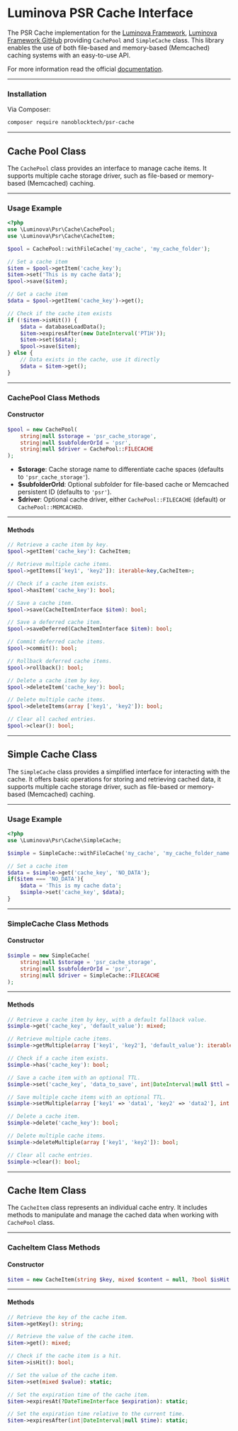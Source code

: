 # Luminova PSR Cache Interface

The PSR Cache implementation for the [Luminova Framework](https://luminova.ng), [Luminova Framework GitHub](https://github.com/luminovang/luminova/) providing `CachePool` and `SimpleCache` class. 
This library enables the use of both file-based and memory-based (Memcached) caching systems with an easy-to-use API.

For more information read the official [documentation](https://luminova.ng/docs/3.3.0/cache/psr).

---

### Installation

Via Composer:

```bash
composer require nanoblocktech/psr-cache
```

---

## Cache Pool Class

The `CachePool` class provides an interface to manage cache items. 
It supports multiple cache storage driver, such as file-based or memory-based (Memcached) caching.

---

### Usage Example

```php
<?php
use \Luminova\Psr\Cache\CachePool;
use \Luminova\Psr\Cache\CacheItem;

$pool = CachePool::withFileCache('my_cache', 'my_cache_folder');

// Set a cache item
$item = $pool->getItem('cache_key');
$item->set('This is my cache data');
$pool->save($item);

// Get a cache item
$data = $pool->getItem('cache_key')->get();

// Check if the cache item exists
if (!$item->isHit()) {
    $data = databaseLoadData();
    $item->expiresAfter(new DateInterval('PT1H')); 
    $item->set($data);
    $pool->save($item);
} else {
    // Data exists in the cache, use it directly
    $data = $item->get();
}
```

---

### CachePool Class Methods

#### Constructor

```php
$pool = new CachePool(
    string|null $storage = 'psr_cache_storage', 
    string|null $subfolderOrId = 'psr', 
    string|null $driver = CachePool::FILECACHE
);
```

- **$storage**: Cache storage name to differentiate cache spaces (defaults to `'psr_cache_storage'`).
- **$subfolderOrId**: Optional subfolder for file-based cache or Memcached persistent ID (defaults to `'psr'`).
- **$driver**: Optional cache driver, either `CachePool::FILECACHE` (default) or `CachePool::MEMCACHED`.

---

#### Methods

```php
// Retrieve a cache item by key.
$pool->getItem('cache_key'): CacheItem;

// Retrieve multiple cache items.
$pool->getItems(['key1', 'key2']): iterable<key,CacheItem>;

// Check if a cache item exists.
$pool->hasItem('cache_key'): bool;

// Save a cache item.
$pool->save(CacheItemInterface $item): bool;

// Save a deferred cache item.
$pool->saveDeferred(CacheItemInterface $item): bool;

// Commit deferred cache items.
$pool->commit(): bool;

// Rollback deferred cache items.
$pool->rollback(): bool;

// Delete a cache item by key.
$pool->deleteItem('cache_key'): bool;

// Delete multiple cache items.
$pool->deleteItems(array ['key1', 'key2']): bool;

// Clear all cached entries.
$pool->clear(): bool;
```

---

## Simple Cache Class

The `SimpleCache` class provides a simplified interface for interacting with the cache. 
It offers basic operations for storing and retrieving cached data, it supports multiple cache storage driver, such as file-based or memory-based (Memcached) caching.

---

### Usage Example

```php
<?php
use \Luminova\Psr\Cache\SimpleCache;

$simple = SimpleCache::withFileCache('my_cache', 'my_cache_folder_name');

// Set a cache item
$data = $simple->get('cache_key', 'NO_DATA');
if($item === 'NO_DATA'){
    $data = 'This is my cache data';
    $simple->set('cache_key', $data);
}
```

---

### SimpleCache Class Methods

#### Constructor

```php
$simple = new SimpleCache(
    string|null $storage = 'psr_cache_storage', 
    string|null $subfolderOrId = 'psr', 
    string|null $driver = SimpleCache::FILECACHE
);
```

---

#### Methods

```php
// Retrieve a cache item by key, with a default fallback value.
$simple->get('cache_key', 'default_value'): mixed;

// Retrieve multiple cache items.
$simple->getMultiple(array ['key1', 'key2'], 'default_value'): iterable<key, mixed>;

// Check if a cache item exists.
$simple->has('cache_key'): bool;

// Save a cache item with an optional TTL.
$simple->set('cache_key', 'data_to_save', int|DateInterval|null $ttl = 60): bool;

// Save multiple cache items with an optional TTL.
$simple->setMultiple(array ['key1' => 'data1', 'key2' => 'data2'], int|DateInterval|null $ttl = 60): bool;

// Delete a cache item.
$simple->delete('cache_key'): bool;

// Delete multiple cache items.
$simple->deleteMultiple(array ['key1', 'key2']): bool;

// Clear all cache entries.
$simple->clear(): bool;
```

---

## Cache Item Class

The `CacheItem` class represents an individual cache entry.
It includes methods to manipulate and manage the cached data when working with `CachePool` class.

---

### CacheItem Class Methods

#### Constructor

```php
$item = new CacheItem(string $key, mixed $content = null, ?bool $isHit = null);
```

---

#### Methods

```php
// Retrieve the key of the cache item.
$item->getKey(): string;

// Retrieve the value of the cache item.
$item->get(): mixed;

// Check if the cache item is a hit.
$item->isHit(): bool;

// Set the value of the cache item.
$item->set(mixed $value): static;

// Set the expiration time of the cache item.
$item->expiresAt(?DateTimeInterface $expiration): static;

// Set the expiration time relative to the current time.
$item->expiresAfter(int|DateInterval|null $time): static;
```
